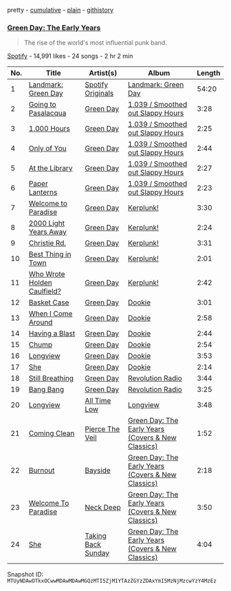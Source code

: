 pretty - [cumulative](/playlists/cumulative/37i9dQZF1DX7iAOkSHdhFI.md) - [plain](/playlists/plain/37i9dQZF1DX7iAOkSHdhFI) - [githistory](https://github.githistory.xyz/mackorone/spotify-playlist-archive/blob/main/playlists/plain/37i9dQZF1DX7iAOkSHdhFI)

### [Green Day: The Early Years](https://open.spotify.com/playlist/37i9dQZF1DX7iAOkSHdhFI)

> The rise of the world's most influential punk band.

[Spotify](https://open.spotify.com/user/spotify) - 14,991 likes - 24 songs - 2 hr 2 min

| No. | Title | Artist(s) | Album | Length |
|---|---|---|---|---|
| 1 | [Landmark: Green Day](https://open.spotify.com/track/4TRUaTlXH4y0jroMH4O30w) | [Spotify Originals](https://open.spotify.com/artist/79BoW9by11VQdVJHy6nelQ) | [Landmark: Green Day](https://open.spotify.com/album/4aRP6Bt0I5jWmvE7tpqaaC) | 54:20 |
| 2 | [Going to Pasalacqua](https://open.spotify.com/track/2OAp6iypupCfJ8GD4yOsLm) | [Green Day](https://open.spotify.com/artist/7oPftvlwr6VrsViSDV7fJY) | [1,039 / Smoothed out Slappy Hours](https://open.spotify.com/album/5xlutZ0sYfJQjVIBOkkeW8) | 3:28 |
| 3 | [1,000 Hours](https://open.spotify.com/track/2bliENmIxLMfB5cNVRvqAM) | [Green Day](https://open.spotify.com/artist/7oPftvlwr6VrsViSDV7fJY) | [1,039 / Smoothed out Slappy Hours](https://open.spotify.com/album/5xlutZ0sYfJQjVIBOkkeW8) | 2:25 |
| 4 | [Only of You](https://open.spotify.com/track/6jI28euaXj6cDYypkV8Gqe) | [Green Day](https://open.spotify.com/artist/7oPftvlwr6VrsViSDV7fJY) | [1,039 / Smoothed out Slappy Hours](https://open.spotify.com/album/5xlutZ0sYfJQjVIBOkkeW8) | 2:44 |
| 5 | [At the Library](https://open.spotify.com/track/1bdlQ4jEizkBstKyw4Q4yl) | [Green Day](https://open.spotify.com/artist/7oPftvlwr6VrsViSDV7fJY) | [1,039 / Smoothed out Slappy Hours](https://open.spotify.com/album/5xlutZ0sYfJQjVIBOkkeW8) | 2:27 |
| 6 | [Paper Lanterns](https://open.spotify.com/track/5TbJdu0jasNSuQRDkjIKax) | [Green Day](https://open.spotify.com/artist/7oPftvlwr6VrsViSDV7fJY) | [1,039 / Smoothed out Slappy Hours](https://open.spotify.com/album/5xlutZ0sYfJQjVIBOkkeW8) | 2:23 |
| 7 | [Welcome to Paradise](https://open.spotify.com/track/7LZl1tWRNAPXLY4IgbCjmt) | [Green Day](https://open.spotify.com/artist/7oPftvlwr6VrsViSDV7fJY) | [Kerplunk!](https://open.spotify.com/album/1UShup0VvfxhxS7j3Omxh2) | 3:30 |
| 8 | [2000 Light Years Away](https://open.spotify.com/track/6pM25DLzJb5oWj74d3ElXI) | [Green Day](https://open.spotify.com/artist/7oPftvlwr6VrsViSDV7fJY) | [Kerplunk!](https://open.spotify.com/album/1UShup0VvfxhxS7j3Omxh2) | 2:24 |
| 9 | [Christie Rd.](https://open.spotify.com/track/1O1Dzi3VvUfs0GAbcjqxJC) | [Green Day](https://open.spotify.com/artist/7oPftvlwr6VrsViSDV7fJY) | [Kerplunk!](https://open.spotify.com/album/1UShup0VvfxhxS7j3Omxh2) | 3:31 |
| 10 | [Best Thing in Town](https://open.spotify.com/track/6tkTwjsmbX71sVUugD8szN) | [Green Day](https://open.spotify.com/artist/7oPftvlwr6VrsViSDV7fJY) | [Kerplunk!](https://open.spotify.com/album/1UShup0VvfxhxS7j3Omxh2) | 2:01 |
| 11 | [Who Wrote Holden Caulfield?](https://open.spotify.com/track/6471zt9nuKXLwEOItOgDld) | [Green Day](https://open.spotify.com/artist/7oPftvlwr6VrsViSDV7fJY) | [Kerplunk!](https://open.spotify.com/album/1UShup0VvfxhxS7j3Omxh2) | 2:42 |
| 12 | [Basket Case](https://open.spotify.com/track/6L89mwZXSOwYl76YXfX13s) | [Green Day](https://open.spotify.com/artist/7oPftvlwr6VrsViSDV7fJY) | [Dookie](https://open.spotify.com/album/4uG8q3GPuWHQlRbswMIRS6) | 3:01 |
| 13 | [When I Come Around](https://open.spotify.com/track/1Dr1fXbc2IxaK1Mu8P8Khz) | [Green Day](https://open.spotify.com/artist/7oPftvlwr6VrsViSDV7fJY) | [Dookie](https://open.spotify.com/album/4uG8q3GPuWHQlRbswMIRS6) | 2:58 |
| 14 | [Having a Blast](https://open.spotify.com/track/0eUJzAGs9OKSOmLVpsng7e) | [Green Day](https://open.spotify.com/artist/7oPftvlwr6VrsViSDV7fJY) | [Dookie](https://open.spotify.com/album/4uG8q3GPuWHQlRbswMIRS6) | 2:44 |
| 15 | [Chump](https://open.spotify.com/track/1Cq8IdsiaMiieYuLN8iEm0) | [Green Day](https://open.spotify.com/artist/7oPftvlwr6VrsViSDV7fJY) | [Dookie](https://open.spotify.com/album/4uG8q3GPuWHQlRbswMIRS6) | 2:54 |
| 16 | [Longview](https://open.spotify.com/track/3LRJbFT9rKoKv4aW7PuBJC) | [Green Day](https://open.spotify.com/artist/7oPftvlwr6VrsViSDV7fJY) | [Dookie](https://open.spotify.com/album/4uG8q3GPuWHQlRbswMIRS6) | 3:53 |
| 17 | [She](https://open.spotify.com/track/4wsQGsdf8D0Bj26cGdvreB) | [Green Day](https://open.spotify.com/artist/7oPftvlwr6VrsViSDV7fJY) | [Dookie](https://open.spotify.com/album/4uG8q3GPuWHQlRbswMIRS6) | 2:14 |
| 18 | [Still Breathing](https://open.spotify.com/track/19YmvsVCetCBeVj6O2mljR) | [Green Day](https://open.spotify.com/artist/7oPftvlwr6VrsViSDV7fJY) | [Revolution Radio](https://open.spotify.com/album/5a3LqvNt2nv1B4aRKXmgOV) | 3:44 |
| 19 | [Bang Bang](https://open.spotify.com/track/278Ao6KQDxWGGszv24uvhI) | [Green Day](https://open.spotify.com/artist/7oPftvlwr6VrsViSDV7fJY) | [Revolution Radio](https://open.spotify.com/album/5a3LqvNt2nv1B4aRKXmgOV) | 3:25 |
| 20 | [Longview](https://open.spotify.com/track/25tukAKZqMuxAJjpaNkkVe) | [All Time Low](https://open.spotify.com/artist/46gyXjRIvN1NL1eCB8GBxo) | [Longview](https://open.spotify.com/album/19n6S72k5RG320UOuHEkRI) | 3:48 |
| 21 | [Coming Clean](https://open.spotify.com/track/3YvcGzb3yoqpn2etiBzCWl) | [Pierce The Veil](https://open.spotify.com/artist/4iJLPqClelZOBCBifm8Fzv) | [Green Day: The Early Years \(Covers & New Classics\)](https://open.spotify.com/album/2isc12bFWhGjvhDgPgVcFO) | 1:52 |
| 22 | [Burnout](https://open.spotify.com/track/2KBVzYt6iS1drCaSiBzPb2) | [Bayside](https://open.spotify.com/artist/51J0q8S7W3kIEYHQi3EPqk) | [Green Day: The Early Years \(Covers & New Classics\)](https://open.spotify.com/album/1cKWXk5QHsUWHHqlsanUgj) | 2:18 |
| 23 | [Welcome To Paradise](https://open.spotify.com/track/1XN6GUhNfKeOacK2Gj8mJD) | [Neck Deep](https://open.spotify.com/artist/2TM0qnbJH4QPhGMCdPt7fH) | [Green Day: The Early Years \(Covers & New Classics\)](https://open.spotify.com/album/5NL4v80t1rR33foSRUxeJe) | 3:50 |
| 24 | [She](https://open.spotify.com/track/6u9WQNDUbBrJHcGrPKI76U) | [Taking Back Sunday](https://open.spotify.com/artist/24XtlMhEMNdi822vi0MhY1) | [Green Day: The Early Years \(Covers & New Classics\)](https://open.spotify.com/album/3NRdCKiAGPBrrEncLj7IAM) | 4:04 |

Snapshot ID: `MTUyNDAwOTkxOCwwMDAwMDAwMGQzMTI5ZjM1YTAzZGYzZDAxYmI5MzNjMzcwYzY4MzEz`
